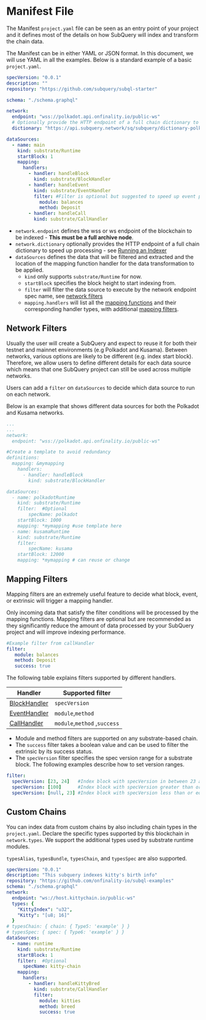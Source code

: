 # Manifest File

The Manifest `project.yaml` file can be seen as an entry point of your project and it defines most of the details on how SubQuery will index and transform the chain data.

The Manifest can be in either YAML or JSON format. In this document, we will use YAML in all the examples. Below is a standard example of a basic `project.yaml`.

``` yml
specVersion: "0.0.1"
description: ""
repository: "https://github.com/subquery/subql-starter"

schema: "./schema.graphql"

network:
  endpoint: "wss://polkadot.api.onfinality.io/public-ws"
  # Optionally provide the HTTP endpoint of a full chain dictionary to speed up processing
  dictionary: "https://api.subquery.network/sq/subquery/dictionary-polkadot"

dataSources:
  - name: main
    kind: substrate/Runtime
    startBlock: 1
    mapping:
      handlers:
        - handler: handleBlock
          kind: substrate/BlockHandler
        - handler: handleEvent
          kind: substrate/EventHandler
          filter: #Filter is optional but suggested to speed up event processing
            module: balances
            method: Deposit
        - handler: handleCall
          kind: substrate/CallHandler
```

- `network.endpoint` defines the wss or ws endpoint of the blockchain to be indexed - **This must be a full archive node**.
- `network.dictionary` optionally provides the HTTP endpoint of a full chain dictionary to speed up processing - see [Running an Indexer](../run/run.md#using-a-dictionary)
- `dataSources` defines the data that will be filtered and extracted and the location of the mapping function handler for the data transformation to be applied.
  - `kind` only supports `substrate/Runtime` for now.
  - `startBlock` specifies the block height to start indexing from.
  - `filter` will filter the data source to execute by the network endpoint spec name, see [network filters](#network-filters)
  - `mapping.handlers` will list all the [mapping functions](./mapping.md) and their corresponding handler types, with additional [mapping filters](#mapping-filters).

## Network Filters

Usually the user will create a SubQuery and expect to reuse it for both their testnet and mainnet environments (e.g Polkadot and Kusama). Between networks, various options are likely to be different (e.g. index start block). Therefore, we allow users to define different details for each data source which means that one SubQuery project can still be used across multiple networks.

Users can add a `filter` on `dataSources` to decide which data source to run on each network.

Below is an example that shows different data sources for both the Polkadot and Kusama networks.

```yaml
...
...
network:
  endpoint: "wss://polkadot.api.onfinality.io/public-ws"

#Create a template to avoid redundancy
definitions:
  mapping: &mymapping
    handlers:
      - handler: handleBlock
        kind: substrate/BlockHandler

dataSources:
  - name: polkadotRuntime
    kind: substrate/Runtime
    filter:  #Optional
        specName: polkadot
    startBlock: 1000
    mapping: *mymapping #use template here
  - name: kusamaRuntime
    kind: substrate/Runtime
    filter: 
        specName: kusama
    startBlock: 12000 
    mapping: *mymapping # can reuse or change
```

## Mapping Filters

Mapping filters are an extremely useful feature to decide what block, event, or extrinsic will trigger a mapping handler.

Only incoming data that satisfy the filter conditions will be processed by the mapping functions. Mapping filters are optional but are recommended as they significantly reduce the amount of data processed by your SubQuery project and will improve indexing performance.

```yaml
#Example filter from callHandler
filter: 
   module: balances
   method: Deposit
   success: true
```

The following table explains filters supported by different handlers.

| Handler                                    | Supported filter             |
| ------------------------------------------ | ---------------------------- |
| [BlockHandler](./mapping.md#block-handler) | `specVersion`                |
| [EventHandler](./mapping.md#event-handler) | `module`,`method`            |
| [CallHandler](./mapping.md#call-handler)   | `module`,`method` ,`success` |


-  Module and method filters are supported on any substrate-based chain.
- The `success` filter takes a boolean value and can be used to filter the extrinsic by its success status.
- The `specVersion` filter specifies the spec version range for a substrate block. The following examples describe how to set version ranges.

```yaml
filter:
  specVersion: [23, 24]   #Index block with specVersion in between 23 and 24 (inclusive).
  specVersion: [100]      #Index block with specVersion greater than or equal 100.
  specVersion: [null, 23] #Index block with specVersion less than or equal 23.
```

## Custom Chains

You can index data from custom chains by also including chain types in the `project.yaml`. Declare the specific types supported by this blockchain in `network.types`. We support the additional types used by substrate runtime modules.

`typesAlias`, `typesBundle`, `typesChain`, and `typesSpec` are also supported.

``` yml
specVersion: "0.0.1"
description: "This subquery indexes kitty's birth info"
repository: "https://github.com/onfinality-io/subql-examples"
schema: "./schema.graphql"
network:
  endpoint: "ws://host.kittychain.io/public-ws"
  types: {
    "KittyIndex": "u32",
    "Kitty": "[u8; 16]"
  }
# typesChain: { chain: { Type5: 'example' } }
# typesSpec: { spec: { Type6: 'example' } }
dataSources:
  - name: runtime
    kind: substrate/Runtime
    startBlock: 1
    filter:  #Optional
      specName: kitty-chain 
    mapping:
      handlers:
        - handler: handleKittyBred
          kind: substrate/CallHandler
          filter:
            module: kitties
            method: breed
            success: true
```
